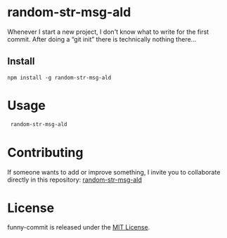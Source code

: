 # random-str-msg-ald

Whenever I start a new project, I don't know what to write for the first commit. After doing a “git init” there is technically nothing there...

## Install

```npm
npm install -g random-str-msg-ald
```

# Usage

```bash
 random-str-msg-ald
```

# Contributing

If someone wants to add or improve something, I invite you to collaborate directly in this repository: [random-str-msg-ald](https://github.com/gndx/random-str-msg-ald)

# License

funny-commit is released under the [MIT License](https://opensource.org/licenses/MIT).